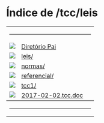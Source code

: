 <!DOCTYPE HTML>
<html lang="pt-br">
<head>
<title>arthurfelixgr</title>
</head>
<body>
<h1>Índice de /tcc/leis</h1>
<table>
<tr><th colspan="5"><hr></th></tr>
<tr><td valign="top"><img src="https://raw.githubusercontent.com/arthurfelixgr/arthurfelixgr.github.io/master/back.gif"></td><td><a href="http://arthurfelixgr.github.io">Diretório Pai</a></td><td>&nbsp;</td></tr>
<tr><td valign="top"><img src="https://raw.githubusercontent.com/arthurfelixgr/arthurfelixgr.github.io/master/folder.gif"></td><td><a href="http://arthurfelixgr.github.io/leis">leis/</a></td><td>&nbsp;</td></tr>
<tr><td valign="top"><img src="https://raw.githubusercontent.com/arthurfelixgr/arthurfelixgr.github.io/master/folder.gif"></td><td><a href="http://arthurfelixgr.github.io/normas">normas/</a></td><td>&nbsp;</td></tr>
<tr><td valign="top"><img src="https://raw.githubusercontent.com/arthurfelixgr/arthurfelixgr.github.io/master/folder.gif"></td><td><a href="http://arthurfelixgr.github.io/referencial">referencial/</a></td><td>&nbsp;</td></tr>
<tr><td valign="top"><img src="https://raw.githubusercontent.com/arthurfelixgr/arthurfelixgr.github.io/master/folder.gif"></td><td><a href="http://arthurfelixgr.github.io/tcc1">tcc1/</a></td><td>&nbsp;</td></tr>
<tr><td valign="top"><img src="https://raw.githubusercontent.com/arthurfelixgr/arthurfelixgr.github.io/master/file.gif"></td><td><a href="http://docs.google.com/viewer?url=https://github.com/arthurfelixgr/tcc/raw/master/2017-02-02.tcc.doc" target="_blank">2017-02-02.tcc.doc</a></td><td>&nbsp;</td></tr>
<tr><th colspan="5"><hr></th></tr>
</table>
</body>
</html>
